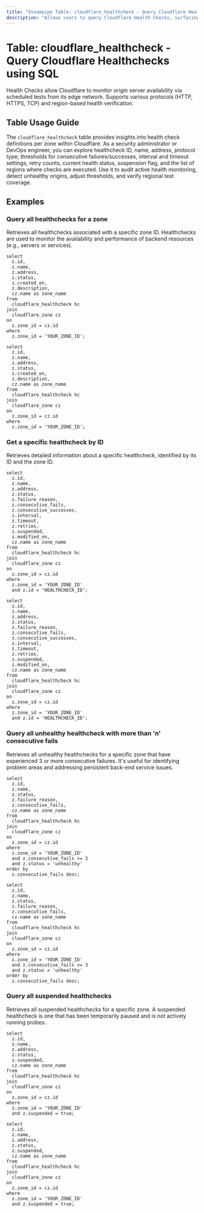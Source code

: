 ```yaml
---
title: "Steampipe Table: cloudflare_healthcheck - Query Cloudflare Healthchecks using SQL"
description: "Allows users to query Cloudflare Health Checks, surfacing configuration for origin monitoring including check ID, name, address, protocol, status, fail/success thresholds, intervals, retries, timeouts, suspension flag, and region settings at zone level."
---
```


# Table: cloudflare_healthcheck - Query Cloudflare Healthchecks using SQL

Health Checks allow Cloudflare to monitor origin server availability via scheduled tests from its edge network. Supports various protocols (HTTP, HTTPS, TCP) and region-based health verification.

## Table Usage Guide

The `cloudflare_healthcheck` table provides insights into health check definitions per zone within Cloudflare. As a security administrator or DevOps engineer, you can explore healthcheck ID, name, address, protocol type, thresholds for consecutive failures/successes, interval and timeout settings, retry counts, current health status, suspension flag, and the list of regions where checks are executed. Use it to audit active health monitoring, detect unhealthy origins, adjust thresholds, and verify regional test coverage.

## Examples

### Query all healthchecks for a zone
Retrieves all healthchecks associated with a specific zone ID. Healthchecks are used to monitor the availability and performance of backend resources (e.g., servers or services).

```sql+postgres
select
  z.id,
  z.name,
  z.address,
  z.status,
  z.created_on,
  z.description,
  cz.name as zone_name
from
  cloudflare_healthcheck hc
join
  cloudflare_zone cz
on
  z.zone_id = cz.id
where
  z.zone_id = 'YOUR_ZONE_ID';
```

```sql+sqlite
select
  z.id,
  z.name,
  z.address,
  z.status,
  z.created_on,
  z.description,
  cz.name as zone_name
from
  cloudflare_healthcheck hc
join
  cloudflare_zone cz
on
  z.zone_id = cz.id
where
  z.zone_id = 'YOUR_ZONE_ID';
```

### Get a specific healthcheck by ID
Retrieves detailed information about a specific healthcheck, identified by its ID and the zone ID.

```sql+postgres
select
  z.id,
  z.name,
  z.address,
  z.status,
  z.failure_reason,
  z.consecutive_fails,
  z.consecutive_successes,
  z.interval,
  z.timeout,
  z.retries,
  z.suspended,
  z.modified_on,
  cz.name as zone_name
from
  cloudflare_healthcheck hc
join
  cloudflare_zone cz
on
  z.zone_id = cz.id
where
  z.zone_id = 'YOUR_ZONE_ID'
  and z.id = 'HEALTHCHECK_ID';
```

```sql+sqlite
select
  z.id,
  z.name,
  z.address,
  z.status,
  z.failure_reason,
  z.consecutive_fails,
  z.consecutive_successes,
  z.interval,
  z.timeout,
  z.retries,
  z.suspended,
  z.modified_on,
  cz.name as zone_name
from
  cloudflare_healthcheck hc
join
  cloudflare_zone cz
on
  z.zone_id = cz.id
where
  z.zone_id = 'YOUR_ZONE_ID'
  and z.id = 'HEALTHCHECK_ID';
```

### Query all unhealthy healthcheck with more than 'n' consecutive fails
Retrieves all unhealthy healthchecks for a specific zone that have experienced 3 or more consecutive failures. It's useful for identifying problem areas and addressing persistent back-end service issues.

```sql+postgres
select
  z.id,
  z.name,
  z.status,
  z.failure_reason,
  z.consecutive_fails,
  cz.name as zone_name
from
  cloudflare_healthcheck hc
join
  cloudflare_zone cz
on
  z.zone_id = cz.id
where
  z.zone_id = 'YOUR_ZONE_ID'
  and z.consecutive_fails >= 3
  and z.status = 'unhealthy'
order by
  z.consecutive_fails desc;
```

```sql+sqlite
select
  z.id,
  z.name,
  z.status,
  z.failure_reason,
  z.consecutive_fails,
  cz.name as zone_name
from
  cloudflare_healthcheck hc
join
  cloudflare_zone cz
on
  z.zone_id = cz.id
where
  z.zone_id = 'YOUR_ZONE_ID'
  and z.consecutive_fails >= 3
  and z.status = 'unhealthy'
order by
  z.consecutive_fails desc;
```

### Query all suspended healthchecks
Retrieves all suspended healthchecks for a specific zone. A suspended healthcheck is one that has been temporarily paused and is not actively running probes.

```sql+postgres
select
  z.id,
  z.name,
  z.address,
  z.status,
  z.suspended,
  cz.name as zone_name
from
  cloudflare_healthcheck hc
join
  cloudflare_zone cz
on
  z.zone_id = cz.id
where
  z.zone_id = 'YOUR_ZONE_ID'
  and z.suspended = true;
```

```sql+sqlite
select
  z.id,
  z.name,
  z.address,
  z.status,
  z.suspended,
  cz.name as zone_name
from
  cloudflare_healthcheck hc
join
  cloudflare_zone cz
on
  z.zone_id = cz.id
where
  z.zone_id = 'YOUR_ZONE_ID'
  and z.suspended = true;
```
